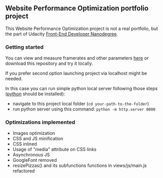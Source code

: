 ## Website Performance Optimization portfolio project

This Website Performance Optimization project is not a real portfolio, but the part of Udacity [Front-End Developer Nanodegree](https://www.udacity.com/course/front-end-web-developer-nanodegree--nd001).

### Getting started

You can view and measure framerates and other parameters [here](https://antmatr.github.io/frontend-nanodegree-web-optimization/) or download this repository and try it locally.

If you prefer second option launching project via localhost might be needed.

In this case you can run simple python local server following those steps ([python](https://www.python.org/) should be installed):
- navigate to this project local folder (`cd your-path-to-the-folder`)
- run python server using this command: `python -m http.server 8000`

### Optimizations implemented
- Images optimization
- CSS and JS minification
- CSS inlined
- Usage of "media" attribute on CSS links
- Asynchronous JS
- GoogleFont removed
- resizePizzas() and its subfunctions functions in views/js/main.js refactored